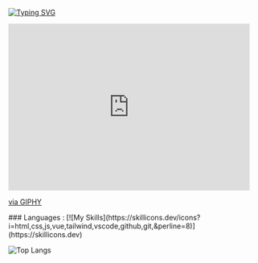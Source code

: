 [![Typing SVG](https://readme-typing-svg.herokuapp.com?font=Cabin&weight=500&size=30&duration=3000&pause=1000&color=A1EEBD&background=FF000000&random=false&width=500&lines=Welcome+to+my+GitHub+Profile!;Hai%2C+I'm+Kim+%F0%9F%98%8A)](https://git.io/typing-svg)<br>
<iframe src="https://giphy.com/embed/z24q9PQNlw19u" width="480" height="332" frameBorder="0" class="giphy-embed" allowFullScreen></iframe><p><a href="https://giphy.com/gifs/z24q9PQNlw19u">via GIPHY</a></p>
### Languages :
[![My Skills](https://skillicons.dev/icons?i=html,css,js,vue,tailwind,vscode,github,git,&perline=8)](https://skillicons.dev)

![Top Langs](https://github-readme-stats.vercel.app/api/top-langs/?username=01057057kim&layout=compact)
<!--
**01057057kim/01057057kim** is a ✨ _special_ ✨ repository because its `README.md` (this file) appears on your GitHub profile.

Here are some ideas to get you started:

- 🔭 I’m currently working on ...
- 🌱 I’m currently learning ...
- 👯 I’m looking to collaborate on ...
- 🤔 I’m looking for help with ...
- 💬 Ask me about ...
- 📫 How to reach me: ...
- 😄 Pronouns: ...
- ⚡ Fun fact: ...
-->
